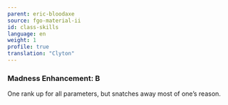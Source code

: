 ```yaml
---
parent: eric-bloodaxe
source: fgo-material-ii
id: class-skills
language: en
weight: 1
profile: true
translation: "Clyton"
---
```


### Madness Enhancement: B

One rank up for all parameters, but snatches away most of one’s reason.
